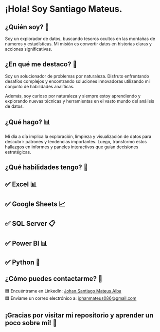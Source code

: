 # ¡Hola! Soy Santiago Mateus. 


## ¿Quién soy? 🌟

Soy un explorador de datos, buscando tesoros ocultos en las montañas de números y estadísticas. Mi misión es convertir datos en historias claras y acciones significativas.

## ¿En qué me destaco? 🎯

Soy un solucionador de problemas por naturaleza. Disfruto enfrentando desafíos complejos y encontrando soluciones innovadoras utilizando mi conjunto de habilidades analíticas.

Además, soy curioso por naturaleza y siempre estoy aprendiendo y explorando nuevas técnicas y herramientas en el vasto mundo del análisis de datos.

## ¿Qué hago? 📊

Mi día a día implica la exploración, limpieza y visualización de datos para descubrir patrones y tendencias importantes. Luego, transformo estos hallazgos en informes y paneles interactivos que guían decisiones estratégicas.

## ¿Qué habilidades tengo? 💼

## ✅ Excel  📊  
## ✅ Google Sheets  📈  
## ✅ SQL Server  📋  
## ✅ Power BI  📊  
## ✅ Python  🐍  


## ¿Cómo puedes contactarme? 📩

🟦 Encuéntrame en LinkedIn: [Johan Santiago Mateus Alba]((https://www.linkedin.com/in/johan-mateus-8786192b4/))  
🟦 Envíame un correo electrónico a: johanmateus086@gmail.com
## ¡Gracias por visitar mi repositorio y aprender un poco sobre mí! 🚀
